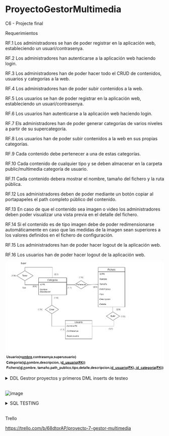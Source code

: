 # ProyectoGestorMultimedia
C6 - Projecte final


Requerimientos


RF.1
Los administradores se han de poder registrar en la aplicación web, estableciendo un usuari/contrasenya.

RF.2
Los administradores han autenticarse a la aplicación web haciendo login.

RF.3
Los administradores han de poder hacer todo el CRUD de contenidos, usuarios y categorías a la web.

RF.4
Los administradores han de poder subir contenidos a la web.

RF.5
Los usuarios se han de poder registrar en la aplicación web, estableciendo un usuari/contrasenya.

RF.6
Los usuarios han autenticarse a la aplicación web haciendo login.

RF.7
Els administradores han de poder generar categorías de varios niveles a partir de su supercategoría.

RF.8
Los usuarios han de poder subir contenidos a la web en sus propias categorías.

RF.9
Cada contenido debe pertenecer a una de estas categorías.

RF.10
Cada contenido de cualquier tipo y se deben almacenar en la carpeta public/multimedia categoría de usuario.

RF.11
Cada contenido debera mostrar el nombre, tamaño del fichero y la ruta pública.

RF.12
Los administradores deben de poder mediante un botón copiar al portapapeles el path completo
público del contenido.

RF.13
En caso de que el contenido sea imagen o video los administradores deben poder visualizar una vista previa en el detalle del fichero.

RF.14
Si el contenido es de tipo imagen debe de poder redimensionarse automáticamente en caso que las medidas de la imagen sean superiores a los valores definidos en el fichero de configuración.

RF.15
Los administradores han de poder hacer logout de la aplicación web.

RF.16
Los usuarios han de poder hacer logout de la aplicación web.


![image](https://github.com/JoanHurtadoKuin/ProyectoGestorMultimedia/blob/master/diagramaProyectoMultimedia.jpg)


<details>
  <summary> DDL Gestror proyectos y primeros DML inserts de testeo </summary>
<br>
 
 <br>
<p align="justify">SQL </p>
  
``` sql
DROP TABLE IF EXISTS `usuario` ;
CREATE TABLE IF NOT EXISTS `usuario`  (
	`id` INT AUTO_INCREMENT  PRIMARY KEY,
    `nombre` VARCHAR(100) UNIQUE NOT NULL,
    `contrasenya` VARCHAR(255) NOT NULL,
    `superusuario` BOOLEAN NOT NULL DEFAULT 0
);
ALTER TABLE `usuario` AUTO_INCREMENT = 1;
INSERT INTO `usuario` (`nombre`, `contrasenya`, `superusuario`) VALUES ('Administrador', '4321',true);
INSERT INTO `usuario` (`nombre`, `contrasenya`, `superusuario`) VALUES ('Usuario', '4321', false);
INSERT INTO `usuario` (`nombre`, `contrasenya`, `superusuario`) VALUES ('Daniel', '4321', false);
INSERT INTO `usuario` (`nombre`, `contrasenya`, `superusuario`) VALUES ('Jose', '4321', false);

/*INSERT INTO `usuario` (nombre, contrasenya,tipo_superusuario)
VALUES
	('Administrador', '745258424'),
	('Usuario', '745258423'),
    ('Daniel', '745258424','Administrador'),
	('Jose', '745258423','Usuario');*/

DROP TABLE IF EXISTS `categoria` ;
CREATE TABLE IF NOT EXISTS `categoria` (
    `id` INT AUTO_INCREMENT  PRIMARY KEY,
    `nombre` VARCHAR(100) NOT NULL UNIQUE,
    `descripcion` VARCHAR(255),
    `id_supercategoria` INT NOT NULL, 
    `id_usuario` INT NOT NULL,
     KEY(`id_supercategoria`), FOREIGN KEY(`id_supercategoria`) REFERENCES `categoria`(`id`)
     ON DELETE CASCADE ON UPDATE CASCADE,
	 KEY(`id_usuario`), FOREIGN KEY(`id_usuario`) REFERENCES `usuario`(`id`)
     ON DELETE CASCADE ON UPDATE CASCADE
);
ALTER TABLE `categoria` AUTO_INCREMENT = 1;
INSERT INTO `categoria` (`id`, `nombre`, `descripcion`, `id_supercategoria`, `id_usuario`) VALUES (1, 'patos', 'carpeta de patos', 1, 31);
INSERT INTO `categoria` (`id`, `nombre`, `descripcion`, `id_supercategoria`, `id_usuario`) VALUES (default, 'gatos', 'carpeta de gatos', 1, 31);
INSERT INTO `categoria` (`id`, `nombre`, `descripcion`, `id_supercategoria`, `id_usuario`) VALUES (default, 'perros', 'carpeta de perros', 1, 31);
INSERT INTO `categoria` (`id`, `nombre`, `descripcion`, `id_supercategoria`, `id_usuario`) VALUES (default, 'personas', 'carpeta de personas', LAST_INSERT_ID(), 21);
INSERT INTO `categoria` (`id`, `nombre`, `descripcion`, `id_supercategoria`, `id_usuario`) VALUES (default, 'casas', 'carpeta de casas', LAST_INSERT_ID(), 21);

/* Inserts de testeo
INSERT INTO `categoria` (`id`, `nombre`, `descripcion`, `id_supercategoria`, `nombre_usuario`) VALUES (default, 'cosas', 'carpeta de cosas', 1, 'Javier');
INSERT INTO `categoria` (`id`, `nombre`, `descripcion`, `id_supercategoria`, `nombre_usuario`) VALUES (default, 'casas', 'carpeta de casas', 1, 'Daniel');
INSERT INTO `categoria` (`id`, `nombre`, `descripcion`, `id_supercategoria`, `nombre_usuario`) VALUES (default, 'categoría', 'carpeta de categorías', 1, 'Daniel');
*/


DROP TABLE IF EXISTS `archivo` ;
CREATE TABLE IF NOT EXISTS `archivo` (
    `id` INT auto_increment PRIMARY KEY,
    `nombre` VARCHAR(100) NOT NULL,
	`tamanyo` INT NOT NULL,
	`path_publico` VARCHAR(255) NOT NULL,
	`tipo` VARCHAR(100) NOT NULL,
    `detalle` VARCHAR(255),
    `descripcion` VARCHAR(255),
    `id_categoria` INT NOT NULL,
	`id_usuario` INT NOT NULL,
	 KEY(`id_categoria`), FOREIGN KEY(`id_categoria`) REFERENCES `categoria`(`id`)
     ON DELETE CASCADE ON UPDATE CASCADE,
	 KEY(`id_usuario`), FOREIGN KEY(`id_usuario`) REFERENCES `usuario`(`id`)
     ON DELETE CASCADE ON UPDATE CASCADE
);
ALTER TABLE `archivo` AUTO_INCREMENT = 1;
INSERT INTO `archivo` (`nombre`, `tamanyo`, `path_publico`, `tipo`, `detalle`, `descripcion`, `id_categoria`, `id_usuario`)
VALUES
	('gato_hilo','5','/c/gatos','png','Gato hilo','Gato con un hilo','1',31),
	('pato_estanque','10','/c/patos','png','Pato en un estanque','Pato en un estanque antiguo',1,31),
	('perro_parque','4','/c/perro','png','perro en un parque','perro en un parque para perros',41,21),
	('hombre_banco','1','/c/personas','png','hombre en un banco','hombre en un banco blanco',41,21),
	('casa_fachada','15','/c/casa','png','fachada grande','fachada grande de casa de pueblo',1,31);
```
  </details>
<br>


![image](https://user-images.githubusercontent.com/65864090/170564569-b9d6a0ae-3de0-428a-aa4b-963606de83a9.png)

<details>
  <summary>SQL TESTING</summary>
<br>
 
 <br>
<p align="justify">SQL TESTING</p>
  
``` sql testing


/*Query Test Insert*/

/*Usuarios*/
/*Error en el superusuario (0 , 1) acepta 2,3,4... Porque es un tinyint*/
INSERT INTO  `usuario` (`nombre`, `contrasenya`, `superusuario`) VALUES ('Superman', '1234', '3');


/*Categoria*/
/*Error en nombre_usuario*/
INSERT INTO  `categoria` (`id`, `nombre`, `descripcion`, `id_supercategoria`, `nombre_usuario`) VALUES ('6', 'coche', 'carpeta de coches', '6', 'Batman');
/*Error en la super_categoria*/
INSERT INTO  `categoria` (`id`, `nombre`, `descripcion`, `id_supercategoria`, `nombre_usuario`) VALUES ('6', 'fantasma', 'carpeta de fantasmas', '7', 'Superman');
/*Id duplicada*/
INSERT INTO  `categoria` (`id`, `nombre`, `descripcion`, `id_supercategoria`, `nombre_usuario`) VALUES ('6', 'ratas', 'carpeta de ratones', '6', 'Superman');


/*Archivo*/
INSERT INTO  `archivo` (`id`, `nombre`, `tamanyo`, `path_publico`, `tipo`, `detalle`, `descripcion`, `id_categoria`, `nombre_usuario`) VALUES ('6', 'foto_casa', '10', '/c/casa', 'png', 'detalle', 'detalle largo', '5', 'Superman');
/*Id duplicada*/
INSERT INTO  `archivo` (`id`, `nombre`, `tamanyo`, `path_publico`, `tipo`, `detalle`, `descripcion`, `id_categoria`, `nombre_usuario`) VALUES ('6', 'moviles', '10', '/c/moviles', 'png', 'detalle moviles', 'detalle largo', '5', 'Superman');
/*Usuario inexistente*/
INSERT INTO  `archivo` (`id`, `nombre`, `tamanyo`, `path_publico`, `tipo`, `detalle`, `descripcion`, `id_categoria`, `nombre_usuario`) VALUES ('7', 'foto_francisco', '10', '/c/fran', 'png', 'detalle', 'detalle largo', '7', 'Francisco');
/*SuperCategoria inexistente*/
INSERT INTO  `archivo` (`id`, `nombre`, `tamanyo`, `path_publico`, `tipo`, `detalle`, `descripcion`, `id_categoria`, `nombre_usuario`) VALUES ('7', 'foto_prueba', '10', '/c/prueba', 'png', 'detalle', 'detalle largo', '8', 'Superman');


```
  </details>
<br>

Trello 

https://trello.com/b/68dtorAP/proyecto-7-gestor-multimedia

